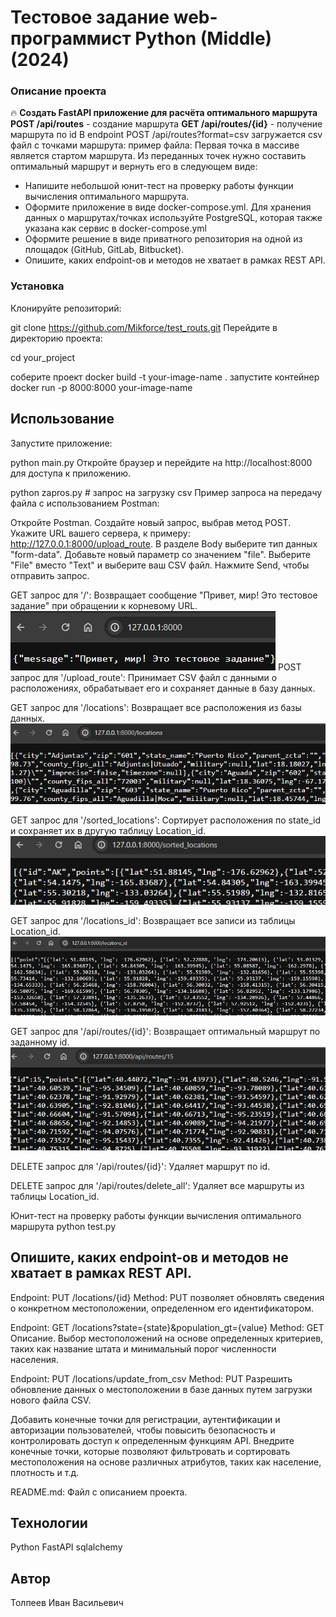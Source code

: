 # Тестовое задание web-программист Python (Middle) (2024)

### Описание проекта
🔥 **Создать FastAPI приложение для расчёта оптимального маршрута**
**POST /api/routes** - создание маршрута
**GET /api/routes/{id}** - получение маршрута по id
В endpoint POST /api/routes?format=csv загружается csv файл с точками маршрута: пример файла:
Первая точка в массиве является стартом маршрута.
Из переданных точек нужно составить оптимальный маршрут и вернуть его в следующем виде:
- Напишите небольшой юнит-тест на проверку работы функции вычисления оптимального маршрута.
- Оформите приложение в виде docker-compose.yml. Для хранения данных о маршрутах/точках используйте PostgreSQL, которая также указана как сервис в docker-compose.yml
- Оформите решение в виде приватного репозитория на одной из площадок (GitHub, GitLab, Bitbucket).
- Опишите, каких endpoint-ов и методов не хватает в рамках REST API.


### Установка
Клонируйте репозиторий:

git clone https://github.com/Mikforce/test_routs.git
Перейдите в директорию проекта:

cd your_project

соберите проект
docker build -t your-image-name .
запустите контейнер
docker run -p 8000:8000 your-image-name

## Использование
Запустите приложение:

python main.py
Откройте браузер и перейдите на http://localhost:8000 для доступа к приложению.

python zapros.py # запрос на загрузку csv
Пример запроса на передачу файла с использованием Postman:

Откройте Postman.
Создайте новый запрос, выбрав метод POST.
Укажите URL вашего сервера, к примеру: http://127.0.0.1:8000/upload_route.
В разделе Body выберите тип данных "form-data".
Добавьте новый параметр со значением "file". Выберите "File" вместо "Text" и выберите ваш CSV файл.
Нажмите Send, чтобы отправить запрос.

GET запрос для '/': Возвращает сообщение "Привет, мир! Это тестовое задание" при обращении к корневому URL.
![result](img/2024-02-21_13-40-20.png)
POST запрос для '/upload_route': Принимает CSV файл с данными о расположениях, обрабатывает его и сохраняет данные в базу данных.

GET запрос для '/locations': Возвращает все расположения из базы данных.
![result](img/2024-02-21_13-41-03.png)

GET запрос для '/sorted_locations': Сортирует расположения по state_id и сохраняет их в другую таблицу Location_id.
![result](img/2024-02-21_13-41-20.png)

GET запрос для '/locations_id': Возвращает все записи из таблицы Location_id.
![result](img/2024-02-21_13-41-38.png)

GET запрос для '/api/routes/{id}': Возвращает оптимальный маршрут по заданному id.
![result](img/2024-02-21_13-42-08.png)

DELETE запрос для '/api/routes/{id}': Удаляет маршрут по id.

DELETE запрос для '/api/routes/delete_all': Удаляет все маршруты из таблицы Location_id.

Юнит-тест на проверку работы функции вычисления оптимального маршрута
python test.py

## Опишите, каких endpoint-ов и методов не хватает в рамках REST API.

Endpoint: PUT /locations/{id}
Method: PUT позволяет обновлять сведения о конкретном местоположении, определенном его идентификатором.

Endpoint: GET /locations?state={state}&population_gt={value}
Method: GET Описание. Выбор местоположений на основе определенных критериев, таких как название штата и минимальный порог численности населения.

Endpoint: PUT /locations/update_from_csv
Method: PUT Разрешить обновление данных о местоположении в базе данных путем загрузки нового файла CSV.

Добавить конечные точки для регистрации, аутентификации и авторизации пользователей, чтобы повысить безопасность и контролировать доступ к определенным функциям API.
Внедрите конечные точки, которые позволяют фильтровать и сортировать местоположения на основе различных атрибутов, таких как население, плотность и т.д.

README.md: Файл с описанием проекта.

## Технологии
Python
FastAPI
sqlalchemy

## Автор
Толпеев Иван Васильевич
